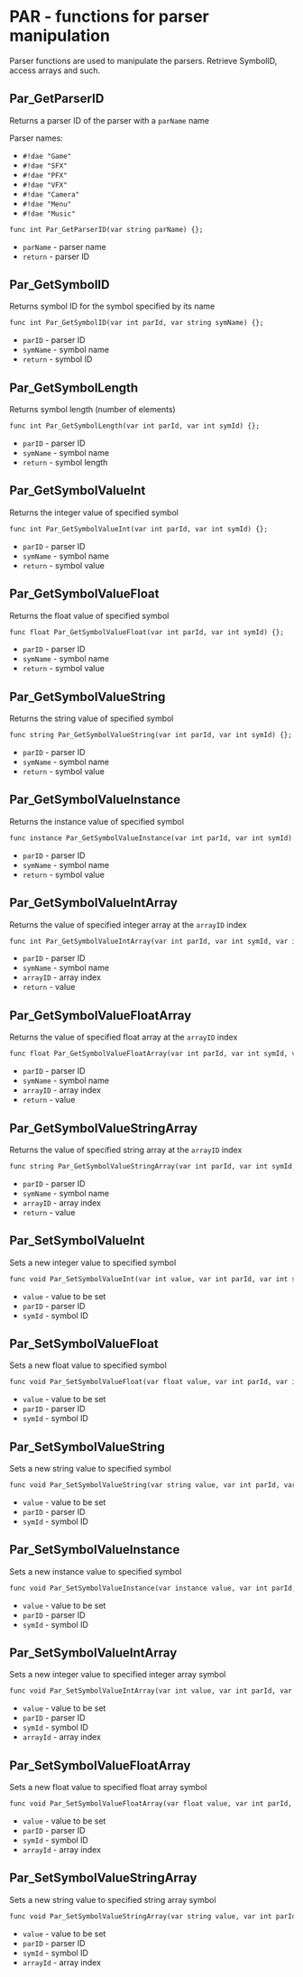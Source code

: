# PAR - functions for parser manipulation
Parser functions are used to manipulate the parsers. Retrieve SymbolID, access arrays and such.

## Par_GetParserID
Returns a parser ID of the parser with a `parName` name

Parser names:

- `#!dae "Game"`
- `#!dae "SFX"`
- `#!dae "PFX"`
- `#!dae "VFX"`
- `#!dae "Camera"`
- `#!dae "Menu"`
- `#!dae "Music"`

```dae
func int Par_GetParserID(var string parName) {};
```

- `parName` - parser name
- `return` - parser ID

## Par_GetSymbolID
Returns symbol ID for the symbol specified by its name

```dae
func int Par_GetSymbolID(var int parId, var string symName) {};
```

- `parID` - parser ID
- `symName` - symbol name
- `return` - symbol ID

## Par_GetSymbolLength
Returns symbol length (number of elements)

```dae
func int Par_GetSymbolLength(var int parId, var int symId) {};
```

- `parID` - parser ID
- `symName` - symbol name
- `return` - symbol length

## Par_GetSymbolValueInt
Returns the integer value of specified symbol

```dae
func int Par_GetSymbolValueInt(var int parId, var int symId) {};
```

- `parID` - parser ID
- `symName` - symbol name
- `return` - symbol value

## Par_GetSymbolValueFloat
Returns the float value of specified symbol

```dae
func float Par_GetSymbolValueFloat(var int parId, var int symId) {};
```

- `parID` - parser ID
- `symName` - symbol name
- `return` - symbol value

## Par_GetSymbolValueString
Returns the string value of specified symbol

```dae
func string Par_GetSymbolValueString(var int parId, var int symId) {};
```

- `parID` - parser ID
- `symName` - symbol name
- `return` - symbol value

## Par_GetSymbolValueInstance
Returns the instance value of specified symbol

```dae
func instance Par_GetSymbolValueInstance(var int parId, var int symId) {};
```

- `parID` - parser ID
- `symName` - symbol name
- `return` - symbol value

## Par_GetSymbolValueIntArray
Returns the value of specified integer array at the `arrayID` index

```dae
func int Par_GetSymbolValueIntArray(var int parId, var int symId, var int arrayId) {};
```

- `parID` - parser ID
- `symName` - symbol name
- `arrayID` - array index
- `return` - value

## Par_GetSymbolValueFloatArray
Returns the value of specified float array at the `arrayID` index

```dae
func float Par_GetSymbolValueFloatArray(var int parId, var int symId, var int arrayId) {};
```

- `parID` - parser ID
- `symName` - symbol name
- `arrayID` - array index
- `return` - value

## Par_GetSymbolValueStringArray
Returns the value of specified string array at the `arrayID` index

```dae
func string Par_GetSymbolValueStringArray(var int parId, var int symId, var int arrayId) {};
```

- `parID` - parser ID
- `symName` - symbol name
- `arrayID` - array index
- `return` - value

## Par_SetSymbolValueInt
Sets a new integer value to specified symbol

```dae
func void Par_SetSymbolValueInt(var int value, var int parId, var int symId) {};
```

- `value` - value to be set
- `parID` - parser ID
- `symId` - symbol ID

## Par_SetSymbolValueFloat
Sets a new float value to specified symbol

```dae
func void Par_SetSymbolValueFloat(var float value, var int parId, var int symId) {};
```

- `value` - value to be set
- `parID` - parser ID
- `symId` - symbol ID

## Par_SetSymbolValueString
Sets a new string value to specified symbol

```dae
func void Par_SetSymbolValueString(var string value, var int parId, var int symId) {};
```

- `value` - value to be set
- `parID` - parser ID
- `symId` - symbol ID

## Par_SetSymbolValueInstance
Sets a new instance value to specified symbol

```dae
func void Par_SetSymbolValueInstance(var instance value, var int parId, var int symId, var int arrayId) {};
```

- `value` - value to be set
- `parID` - parser ID
- `symId` - symbol ID

## Par_SetSymbolValueIntArray
Sets a new integer value to specified integer array symbol

```dae
func void Par_SetSymbolValueIntArray(var int value, var int parId, var int symId, var int arrayId) {};
```

- `value` - value to be set
- `parID` - parser ID
- `symId` - symbol ID
- `arrayId` - array index

## Par_SetSymbolValueFloatArray
Sets a new float value to specified float array symbol

```dae
func void Par_SetSymbolValueFloatArray(var float value, var int parId, var int symId, var int arrayId) {};
```

- `value` - value to be set
- `parID` - parser ID
- `symId` - symbol ID
- `arrayId` - array index

## Par_SetSymbolValueStringArray
Sets a new string value to specified string array symbol

```dae
func void Par_SetSymbolValueStringArray(var string value, var int parId, var int symId, var int arrayId) {};
```

- `value` - value to be set
- `parID` - parser ID
- `symId` - symbol ID
- `arrayId` - array index